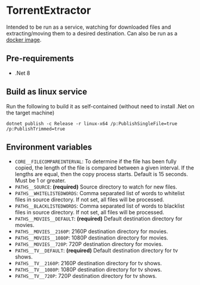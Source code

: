 # TorrentExtractor

Intended to be run as a service, watching for downloaded files and extracting/moving them to a desired destination. Can also be run as a [docker image](https://hub.docker.com/r/dotnetdummy/torrent-extractor).

## Pre-requirements

- .Net 8

## Build as linux service

Run the following to build it as self-contained (without need to install .Net on the target machine)

```
dotnet publish -c Release -r linux-x64 /p:PublishSingleFile=true /p:PublishTrimmed=true
```

## Environment variables

- `CORE__FILECOMPAREINTERVAL`: To determine if the file has been fully copied, the length of the file is compared between a given interval. If the lengths are equal, then the copy process starts. Default is 15 seconds. Must be 1 or greater.
- `PATHS__SOURCE`: **(required)** Source directory to watch for new files.
- `PATHS__WHITELISTEDWORDS`: Comma separated list of words to whitelist files in source directory. If not set, all files will be processed.
- `PATHS__BLACKLISTEDWORDS`: Comma separated list of words to blacklist files in source directory. If not set, all files will be processed.
- `PATHS__MOVIES__DEFAULT`: **(required)** Default destination directory for movies.
- `PATHS__MOVIES__2160P`: 2160P destination directory for movies.
- `PATHS__MOVIES__1080P`: 1080P destination directory for movies.
- `PATHS__MOVIES__720P`: 720P destination directory for movies.
- `PATHS__TV__DEFAULT`: **(required)** Default destination directory for tv shows.
- `PATHS__TV__2160P`: 2160P destination directory for tv shows.
- `PATHS__TV__1080P`: 1080P destination directory for tv shows.
- `PATHS__TV__720P`: 720P destination directory for tv shows.
